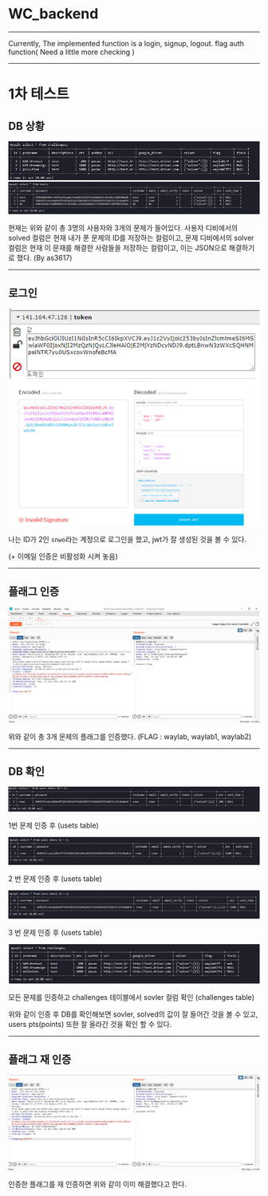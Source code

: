 # WC_backend

---
Currently, The implemented function is a login, signup, logout. flag auth function( Need a little more checking )

---
# 1차 테스트

## DB 상황

![](https://github.com/WAYLABctf/WC_backend/blob/main/test/First-day-test-1.png?raw=true)
![](https://github.com/WAYLABctf/WC_backend/blob/main/test/First-day-test-2.png?raw=true)

현재는 위와 같이 총 3명의 사용자와 3개의 문제가 들어있다. 사용자 디비에서의 solved 컬럼은 현재 내가 푼 문제의 ID를 저장하는 컬럼이고, 문제 디비에서의 solver 컬럼은 현재 이 문재를 해결한 사람들을 저장하는 컬럼이고, 이는 JSON으로 해결하기로 했다. (By as3617)

---
## 로그인

![](https://github.com/WAYLABctf/WC_backend/blob/main/test/First-day-test-3.png?raw=true)
![](https://github.com/WAYLABctf/WC_backend/blob/main/test/jwt.png?raw=true)

나는 ID가 2인 `snwo`라는 계정으로 로그인을 했고, jwt가 잘 생성된 것을 볼 수 있다. 

(+ 이메일 인증은 비활성화 시켜 놓음)

---
## 플래그 인증

![](https://github.com/WAYLABctf/WC_backend/blob/main/test/First-day-test-4.png?raw=true)

위와 같이 총 3개 문제의 플래그를 인증했다. (FLAG : waylab, waylab1, waylab2)

---
## DB 확인

![](https://github.com/WAYLABctf/WC_backend/blob/main/test/auth-1.png?raw=true)

1번 문제 인증 후 (usets table)

![](https://github.com/WAYLABctf/WC_backend/blob/main/test/auth-2.png?raw=true)

2 번 문제 인증 후 (usets table)

![](https://github.com/WAYLABctf/WC_backend/blob/main/test/auth-3.png?raw=true)

3 번 문제 인증 후 (usets table)

![](https://github.com/WAYLABctf/WC_backend/blob/main/test/challenges-1.png?raw=true) 

모든 문제를 인증하고 challenges 테이블에서 sovler 컬럼 확인 (challenges table)

위와 같이 인증 후 DB를 확인해보면 sovler, solved의 값이 잘 들어간 것을 볼 수 있고, users pts(points) 또한 잘 올라간 것을 확인 할 수 있다.

---
## 플래그 재 인증

![](https://github.com/WAYLABctf/WC_backend/blob/main/test/a-solved-1.png?raw=true)

인증한 플래그를 재 인증하면 위와 같이 이미 해결했다고 한다.
